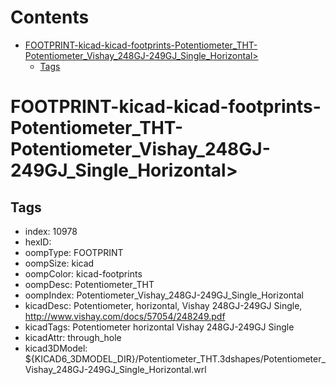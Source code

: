 



Contents
========

* [FOOTPRINT-kicad-kicad-footprints-Potentiometer_THT-Potentiometer_Vishay_248GJ-249GJ_Single_Horizontal>](#footprint-kicad-kicad-footprints-potentiometer_tht-potentiometer_vishay_248gj-249gj_single_horizontal)
	* [Tags](#tags)

# FOOTPRINT-kicad-kicad-footprints-Potentiometer_THT-Potentiometer_Vishay_248GJ-249GJ_Single_Horizontal>

## Tags

- index: 10978
- hexID: 
- oompType: FOOTPRINT
- oompSize: kicad
- oompColor: kicad-footprints
- oompDesc: Potentiometer_THT
- oompIndex: Potentiometer_Vishay_248GJ-249GJ_Single_Horizontal
- kicadDesc: Potentiometer, horizontal, Vishay 248GJ-249GJ Single, http://www.vishay.com/docs/57054/248249.pdf
- kicadTags: Potentiometer horizontal Vishay 248GJ-249GJ Single
- kicadAttr: through_hole
- kicad3DModel: ${KICAD6_3DMODEL_DIR}/Potentiometer_THT.3dshapes/Potentiometer_Vishay_248GJ-249GJ_Single_Horizontal.wrl
